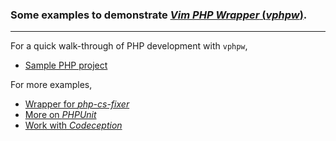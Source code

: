 ### Some examples to demonstrate [*Vim PHP Wrapper* (*vphpw*)](https://github.com/diepm/vim-php-wrapper).

---

For a quick walk-through of PHP development with `vphpw`,

* [Sample PHP project](./php-project)

For more examples,

* [Wrapper for *php-cs-fixer*](./php-cs-fixer.md)
* [More on *PHPUnit* ](./phpunit.md)
* [Work with *Codeception*](./codeception.md)
